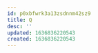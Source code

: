 ```yaml
---
id: p0xbfwrk3a13zsdnnm42sz9
title: Q
desc: ''
updated: 1636836220543
created: 1636836220543
---
```


